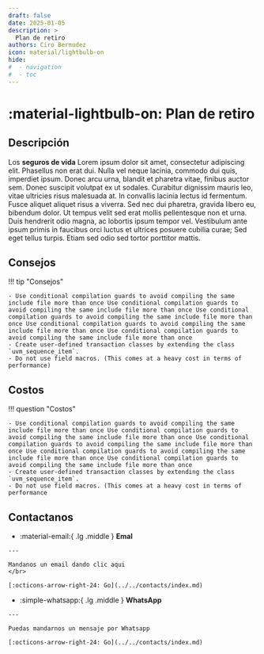 ```yaml
---
draft: false
date: 2025-01-05
description: >
  Plan de retiro
authors: Ciro Bermudez
icon: material/lightbulb-on
hide: 
#  - navigation
#  - toc
---
```


# :material-lightbulb-on: Plan de retiro

## Descripción

<div class="justify" markdown>

Los **seguros de vida** Lorem ipsum dolor sit amet, consectetur adipiscing elit. Phasellus non erat dui. Nulla vel neque lacinia, commodo dui quis, imperdiet ipsum. Donec arcu urna, blandit et pharetra vitae, finibus auctor sem. Donec suscipit volutpat ex ut sodales. Curabitur dignissim mauris leo, vitae ultricies risus malesuada at. In convallis lacinia lectus id fermentum. Fusce aliquet aliquet risus a viverra. Sed nec dui pharetra, gravida libero eu, bibendum dolor. Ut tempus velit sed erat mollis pellentesque non et urna. Duis hendrerit odio magna, ac lobortis ipsum tempor vel. Vestibulum ante ipsum primis in faucibus orci luctus et ultrices posuere cubilia curae; Sed eget tellus turpis. Etiam sed odio sed tortor porttitor mattis.

</div>

## Consejos

!!! tip "Consejos"

    - Use conditional compilation guards to avoid compiling the same include file more than once Use conditional compilation guards to avoid compiling the same include file more than once Use conditional compilation guards to avoid compiling the same include file more than once Use conditional compilation guards to avoid compiling the same include file more than once Use conditional compilation guards to avoid compiling the same include file more than once
    - Create user-defined transaction classes by extending the class `uvm_sequence_item`.
    - Do not use field macros. (This comes at a heavy cost in terms of performance)

## Costos

!!! question "Costos"

    - Use conditional compilation guards to avoid compiling the same include file more than once Use conditional compilation guards to avoid compiling the same include file more than once Use conditional compilation guards to avoid compiling the same include file more than once Use conditional compilation guards to avoid compiling the same include file more than once Use conditional compilation guards to avoid compiling the same include file more than once
    - Create user-defined transaction classes by extending the class `uvm_sequence_item`.
    - Do not use field macros. (This comes at a heavy cost in terms of performance

## Contactanos

<div class="grid cards" markdown>

-    :material-email:{ .lg .middle } __Emal__

    ---

    Mandanos un email dando clic aqui
    </br>

    [:octicons-arrow-right-24: Go](../../contacts/index.md)

-    :simple-whatsapp:{ .lg .middle } __WhatsApp__

    ---

    Puedas mandarnos un mensaje por Whatsapp

    [:octicons-arrow-right-24: Go](../../contacts/index.md)

</div>